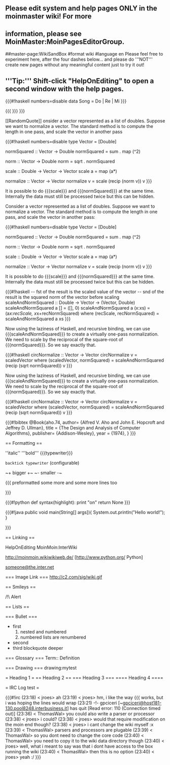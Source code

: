 ## Please edit system and help pages ONLY in the moinmaster wiki! For more
## information, please see MoinMaster:MoinPagesEditorGroup.
##master-page:WikiSandBox
#format wiki
#language en
Please feel free to experiment here, after the four dashes below... and please do '''NOT''' create new pages without any meaningful content just to try it out!

'''Tip:''' Shift-click "HelpOnEditing" to open a second window with the help pages.
----

{{{#!haskell numbers=disable
data Song = Do | Re | Mi 
}}}

 

{{{
\}\}\}
}}}

[[RandomQuote]]
onsider a vector represented as a list of doubles.  Suppose we want to normalize a vector.  The standard method is to compute the length in one pass, and scale the vector in another pass

{{{#!haskell numbers=disable
type Vector = [Double]

normSquared :: Vector -> Double
normSquared = sum . map (^2)

norm :: Vector -> Double
norm = sqrt . normSquared

scale :: Double -> Vector -> Vector
scale a = map (a*)

normalize :: Vector -> Vector
normalize v = scale (recip (norm v)) v
}}}

It is possible to do {{{scale}}} and {{{normSquared}}} at the same time. Internally the data must still be processed twice but this can be hidden.

Consider a vector represented as a list of doubles.  Suppose we want to normalize a vector.  The standard method is to compute the length in one pass, and scale the vector in another pass:

{{{#!haskell numbers=disable
type Vector = [Double]

normSquared :: Vector -> Double
normSquared = sum . map (^2)

norm :: Vector -> Double
norm = sqrt . normSquared

scale :: Double -> Vector -> Vector
scale a = map (a*)

normalize :: Vector -> Vector
normalize v = scale (recip (norm v)) v
}}}

It is possible to do {{{scale}}} and {{{normSquared}}} at the same time. Internally the data must still be processed twice but this can be hidden.

{{{#!haskell
-- fst of the result is the scaled value of the vector
-- snd of the result is the squared norm of the vector before scaling
scaleAndNormSquared :: Double -> Vector -> (Vector, Double)
scaleAndNormSquared a [] = ([], 0)
scaleAndNormSquared a (x:xs) = (a*x:recScale, x*x+recNormSquared)
  where (recScale, recNormSquared) = scaleAndNormSquared a xs
}}}

Now using the laziness of Haskell, and recursive binding, we can use {{{scaleAndNormSquared}}} to create a virtually one-pass normalization. We need to scale by the reciprocal of the square-root of {{{normSquared}}}.  So we say exactly that.

{{{#!haskell
circNormalize :: Vector -> Vector
circNormalize v = scaledVector
  where (scaledVector, normSquared) = scaleAndNormSquared (recip (sqrt normSquared)) v
}}}

Now using the laziness of Haskell, and recursive binding, we can use {{{scaleAndNormSquared}}} to create a virtually one-pass normalization. We need to scale by the reciprocal of the square-root of {{{normSquared}}}.  So we say exactly that.

{{{#!haskell
circNormalize :: Vector -> Vector
circNormalize v = scaledVector
  where (scaledVector, normSquared) = scaleAndNormSquared (recip (sqrt normSquared)) v
}}}




{{{#!bibtex
@Book{aho.74,
  author= {Alfred V. Aho and John E. Hopcroft and Jeffrey D. Ullman},
  title = {The Design and Analysis of Computer Algorithms},
  publisher= {Addison-Wesley},
  year  = {1974},
}
}}}




== Formatting ==

''italic'' '''bold''' {{{typewriter}}} 

`backtick typewriter` (configurable)

~+ bigger +~ ~- smaller -~

{{{
preformatted some more
and some more lines too

}}}

{{{#!python
def syntax(highlight):
    print "on"
    return None
}}}


{{{#!java
  public void main(String[] args]){
     System.out.println("Hello world!");
  } 

}}}


== Linking ==

HelpOnEditing MoinMoin:InterWiki 

http://moinmoin.wikiwikiweb.de/ [http://www.python.org/ Python]

someone@the.inter.net


=== Image Link ===
http://c2.com/sig/wiki.gif

== Smileys ==

/!\ Alert

== Lists ==

=== Bullet ===
 * first
   1. nested and numbered
   1. numbered lists are renumbered
 * second
 * third
 blockquote
   deeper

=== Glossary ===
 Term:: Definition

=== Drawing ===
drawing:mytest

= Heading 1 =
== Heading 2 ==
=== Heading 3 ===
==== Heading 4 ====

= IRC Log test =

{{{#!irc
(23:18) <     jroes> ah
(23:19) <     jroes> hm, i like the way {{{ works, but i was hoping the lines would wrap
(23:21) -!- gpciceri [~gpciceri@host181-130.pool8248.interbusiness.it] has quit [Read error: 110 (Connection timed out)]
(23:36) < ThomasWal> you could also write a parser or processor
(23:38) <     jroes> i could?
(23:38) <     jroes> would that require modification on the moin end though?
(23:38) <     jroes> i cant change the wiki myself :x
(23:39) < ThomasWal> parsers and processors are plugable
(23:39) < ThomasWal> so you dont need to change the core code
(23:40) < ThomasWal> you need to copy it to the wiki data directory though
(23:40) <     jroes> well, what i meant to say was that i dont have access to the box running the wiki
(23:40) < ThomasWal> then this is no option
(23:40) <     jroes> yeah :/
}}}
